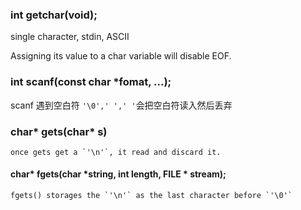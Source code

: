### int getchar(void);
single character, stdin, ASCII

Assigning its value to a char variable will disable EOF.

### int scanf(const char *fomat, ...);
scanf 遇到空白符 `'\0',' ',' '`会把空白符读入然后丢弃

### char* gets(char* s)
    once gets get a `'\n'`, it read and discard it.
    
#### char* fgets(char *string, int length, FILE * stream);
    fgets() storages the `'\n'` as the last character before `'\0'`
